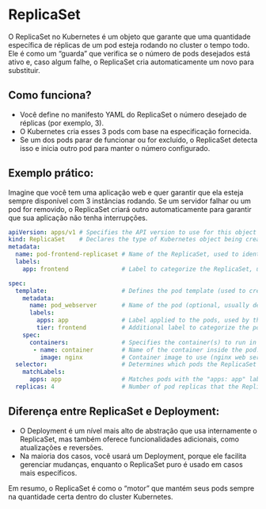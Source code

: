 
# ReplicaSet

O ReplicaSet no Kubernetes é um objeto que garante que uma quantidade específica de réplicas de um pod esteja rodando no cluster o tempo todo. Ele é como um “guarda” que verifica se o número de pods desejados está ativo e, caso algum falhe, o ReplicaSet cria automaticamente um novo para substituir.

## Como funciona?
-	Você define no manifesto YAML do ReplicaSet o número desejado de réplicas (por exemplo, 3).
- 	O Kubernetes cria esses 3 pods com base na especificação fornecida.
-	Se um dos pods parar de funcionar ou for excluído, o ReplicaSet detecta isso e inicia outro pod para manter o número configurado.

## Exemplo prático:

Imagine que você tem uma aplicação web e quer garantir que ela esteja sempre disponível com 3 instâncias rodando. Se um servidor falhar ou um pod for removido, o ReplicaSet criará outro automaticamente para garantir que sua aplicação não tenha interrupções.

```yaml
apiVersion: apps/v1 # Specifies the API version to use for this object (apps/v1 for ReplicaSet).
kind: ReplicaSet    # Declares the type of Kubernetes object being created (ReplicaSet).
metadata: 
  name: pod-frontend-replicaset # Name of the ReplicaSet, used to identify it.
  labels: 
    app: frontend               # Label to categorize the ReplicaSet, useful for selection and organization.

spec:
  template:                     # Defines the pod template (used to create the pods).
    metadata:
      name: pod_webserver       # Name of the pod (optional, usually defined by ReplicaSet automatically).
      labels:
        apps: app               # Label applied to the pods, used by the selector to manage them.
        tier: frontend          # Additional label to categorize the pod's role (e.g., frontend tier).
    spec:                       
      containers:               # Specifies the container(s) to run in the pod.
       - name: container        # Name of the container inside the pod.
         image: nginx           # Container image to use (nginx web server in this case).
  selector:                     # Determines which pods the ReplicaSet manages.
    matchLabels:
      apps: app                 # Matches pods with the "apps: app" label to ensure correct management.
  replicas: 4                   # Number of pod replicas that the ReplicaSet should maintain.
```


## Diferença entre ReplicaSet e Deployment:
-	O Deployment é um nível mais alto de abstração que usa internamente o ReplicaSet, mas também oferece funcionalidades adicionais, como atualizações e reversões.
-	Na maioria dos casos, você usará um Deployment, porque ele facilita gerenciar mudanças, enquanto o ReplicaSet puro é usado em casos mais específicos.

Em resumo, o ReplicaSet é como o “motor” que mantém seus pods sempre na quantidade certa dentro do cluster Kubernetes.
